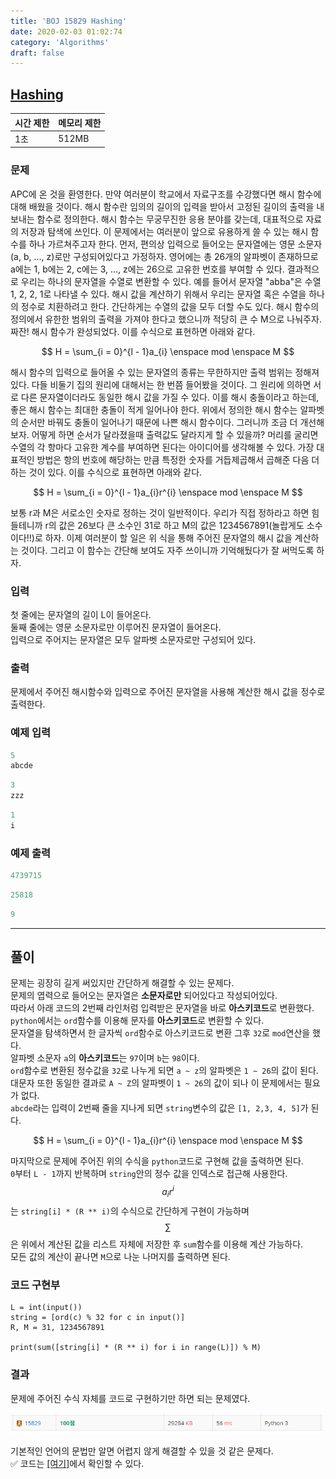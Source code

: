```yaml
---
title: 'BOJ 15829 Hashing'
date: 2020-02-03 01:02:74
category: 'Algorithms'
draft: false
---
```


## [Hashing](https://www.acmicpc.net/problem/15829)

| 시간 제한 | 메모리 제한 |
| --------- | ----------- |
| 1초       | 512MB       |

### 문제

APC에 온 것을 환영한다. 만약 여러분이 학교에서 자료구조를 수강했다면 해시 함수에 대해 배웠을 것이다. 해시 함수란 임의의 길이의 입력을 받아서 고정된 길이의 출력을 내보내는 함수로 정의한다. 해시 함수는 무궁무진한 응용 분야를 갖는데, 대표적으로 자료의 저장과 탐색에 쓰인다. 이 문제에서는 여러분이 앞으로 유용하게 쓸 수 있는 해시 함수를 하나 가르쳐주고자 한다. 먼저, 편의상 입력으로 들어오는 문자열에는 영문 소문자(a, b, ..., z)로만 구성되어있다고 가정하자. 영어에는 총 26개의 알파벳이 존재하므로 a에는 1, b에는 2, c에는 3, ..., z에는 26으로 고유한 번호를 부여할 수 있다. 결과적으로 우리는 하나의 문자열을 수열로 변환할 수 있다. 예를 들어서 문자열 "abba"은 수열 1, 2, 2, 1로 나타낼 수 있다. 해시 값을 계산하기 위해서 우리는 문자열 혹은 수열을 하나의 정수로 치환하려고 한다. 간단하게는 수열의 값을 모두 더할 수도 있다. 해시 함수의 정의에서 유한한 범위의 출력을 가져야 한다고 했으니까 적당히 큰 수 M으로 나눠주자. 짜잔! 해시 함수가 완성되었다. 이를 수식으로 표현하면 아래와 같다.

$$
H = \sum_{i = 0}^{l - 1}a_{i} \enspace mod \enspace M
$$

해시 함수의 입력으로 들어올 수 있는 문자열의 종류는 무한하지만 출력 범위는 정해져있다. 다들 비둘기 집의 원리에 대해서는 한 번쯤 들어봤을 것이다. 그 원리에 의하면 서로 다른 문자열이더라도 동일한 해시 값을 가질 수 있다. 이를 해시 충돌이라고 하는데, 좋은 해시 함수는 최대한 충돌이 적게 일어나야 한다. 위에서 정의한 해시 함수는 알파벳의 순서만 바꿔도 충돌이 일어나기 때문에 나쁜 해시 함수이다. 그러니까 조금 더 개선해보자. 어떻게 하면 순서가 달라졌을때 출력값도 달라지게 할 수 있을까? 머리를 굴리면 수열의 각 항마다 고유한 계수를 부여하면 된다는 아이디어를 생각해볼 수 있다. 가장 대표적인 방법은 항의 번호에 해당하는 만큼 특정한 숫자를 거듭제곱해서 곱해준 다음 더하는 것이 있다. 이를 수식으로 표현하면 아래와 같다.

$$
H = \sum_{i = 0}^{l - 1}a_{i}r^{i} \enspace mod \enspace M
$$

보통 r과 M은 서로소인 숫자로 정하는 것이 일반적이다. 우리가 직접 정하라고 하면 힘들테니까 r의 값은 26보다 큰 소수인 31로 하고 M의 값은 1234567891(놀랍게도 소수이다!!)로 하자. 이제 여러분이 할 일은 위 식을 통해 주어진 문자열의 해시 값을 계산하는 것이다. 그리고 이 함수는 간단해 보여도 자주 쓰이니까 기억해뒀다가 잘 써먹도록 하자.

### 입력

첫 줄에는 문자열의 길이 L이 들어온다.<br>
둘째 줄에는 영문 소문자로만 이루어진 문자열이 들어온다.<br>
입력으로 주어지는 문자열은 모두 알파벳 소문자로만 구성되어 있다.<br>

### 출력

문제에서 주어진 해시함수와 입력으로 주어진 문자열을 사용해 계산한 해시 값을 정수로 출력한다.<br>

### 예제 입력

```python
5
abcde
```

```python
3
zzz
```

```python
1
i
```

### 예제 출력

```python
4739715
```

```python
25818
```

```python
9
```

---

## 풀이

문제는 굉장히 길게 써있지만 간단하게 해결할 수 있는 문제다.<br>
문제의 엽력으로 들어오는 문자열은 **소문자로만** 되어있다고 작성되어있다.<br>
따라서 아래 코드의 2번째 라인처럼 입력받은 문자열을 바로 **아스키코드**로 변환했다.<br>
`python`에서는 `ord`함수를 이용해 문자를 **아스키코드**로 변환할 수 있다.<br>
문자열을 탐색하면서 한 글자씩 `ord`함수로 아스키코드로 변환 그후 `32`로 `mod`연산을 했다.<br>
알파벳 소문자 `a`의 **아스키코드**는 `97`이며 `b`는 `98`이다.<br>
`ord`함수로 변환된 정수값을 `32`로 나누게 되면 `a ~ z`의 알파벳은 `1 ~ 26`의 값이 된다.<br>
대문자 또한 동일한 결과로 `A ~ Z`의 알파벳이 `1 ~ 26`의 값이 되나 이 문제에서는 필요가 없다.<br>
`abcde`라는 입력이 2번째 줄을 지나게 되면 `string`변수의 값은 `[1, 2,3, 4, 5]`가 된다.<br>

$$
H = \sum_{i = 0}^{l - 1}a_{i}r^{i} \enspace mod \enspace M
$$

마지막으로 문제에 주어진 위의 수식을 `python`코드로 구현해 값을 출력하면 된다.<br>
`0`부터 `L - 1`까지 반복하며 `string`안의 정수 값을 인덱스로 접근해 사용한다.<br>
$$a_{i}r^{i}$$는 `string[i] * (R ** i)`의 수식으로 간단하게 구현이 가능하며<br>
$$\sum$$은 위에서 계산된 값을 리스트 자체에 저장한 후 `sum`함수를 이용해 계산 가능하다.<br>
모든 값의 계산이 끝나면 `M`으로 나눈 나머지를 출력하면 된다.<br>

### 코드 구현부

```python{2,5}
L = int(input())
string = [ord(c) % 32 for c in input()]
R, M = 31, 1234567891

print(sum([string[i] * (R ** i) for i in range(L)]) % M)
```

### 결과

문제에 주어진 수식 자체를 코드로 구현하기만 하면 되는 문제였다.<br>

<img src="./images/2020-02-03-15829/1.PNG" width="500" height="auto">

기본적인 언어의 문법만 알면 어렵지 않게 해결할 수 있을 것 같은 문제다.<br>
&#9989; 코드는 [[여기]](https://github.com/alstn2468/BaekJoon_Online_Judge/blob/master/15800~15899/15829.py)에서 확인할 수 있다.
